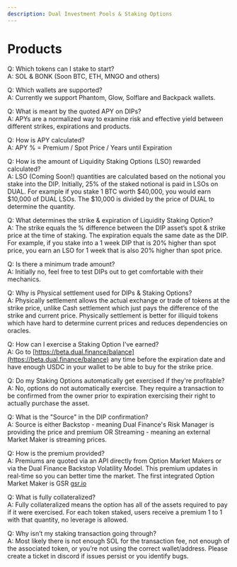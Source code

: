 ```yaml
---
description: Dual Investment Pools & Staking Options
---
```


# Products

Q: Which tokens can I stake to start? \
A: SOL & BONK (Soon BTC, ETH, MNGO and others)

Q: Which wallets are supported? \
A: Currently we support Phantom, Glow, Solflare and Backpack wallets.

Q: What is meant by the quoted APY on DIPs? \
A: APYs are a normalized way to examine risk and effective yield between different strikes, expirations and products.

Q: How is APY calculated? \
A: APY % = Premium / Spot Price / Years until Expiration

Q: How is the amount of Liquidity Staking Options (LSO) rewarded calculated? \
A: LSO (Coming Soon!) quantities are calculated based on the notional you stake into the DIP. Initially, 25% of the staked notional is paid in LSOs on DUAL. For example if you stake 1 BTC worth $40,000, you would earn $10,000 of DUAL LSOs. The $10,000 is divided by the price of DUAL to determine the quantity.

Q: What determines the strike & expiration of Liquidity Staking Option? \
A: The strike equals the % difference between the DIP asset’s spot & strike price at the time of staking. The expiration equals the same date as the DIP. For example, if you stake into a 1 week DIP that is 20% higher than spot price, you earn an LSO for 1 week that is also 20% higher than spot price.

Q: Is there a minimum trade amount? \
A: Initially no, feel free to test DIPs out to get comfortable with their mechanics.

Q: Why is Physical settlement used for DIPs & Staking Options?\
A: Physically settlement allows the actual exchange or trade of tokens at the strike price, unlike Cash settlement which just pays the difference of the strike and current price. Physically settlement is better for illiquid tokens which have hard to determine current prices and reduces dependencies on oracles.

Q: How can I exercise a Staking Option I've earned?\
A: Go to [https://beta.dual.finance/balance](https://beta.dual.finance/balance) any time before the expiration date and have enough USDC in your wallet to be able to buy for the strike price.&#x20;

Q: Do my Staking Options automatically get exercised if they're profitable?\
A: No, options do not automatically exercise. They require a transaction to be confirmed from the owner prior to expiration exercising their right to actually purchase the asset.

Q: What is the "Source" in the DIP confirmation?\
A: Source is either Backstop - meaning Dual Finance's Risk Manager is providing the price and premium OR Streaming - meaning an external Market Maker is streaming prices.

Q: How is the premium provided? \
A: Premiums are quoted via an API directly from Option Market Makers or via the Dual Finance Backstop Volatility Model. This premium updates in real-time so you can better time the market. The first integrated Option Market Maker is GSR [gsr.io](https://www.gsr.io/)

Q: What is fully collateralized? \
A: Fully collateralized means the option has all of the assets required to pay if it were exercised. For each token staked, users receive a premium 1 to 1 with that quantity, no leverage is allowed.

Q: Why isn’t my staking transaction going through? \
A: Most likely there is not enough SOL for the transaction fee, not enough of the associated token, or you’re not using the correct wallet/address. Please create a ticket in discord if issues persist or you identify bugs.
